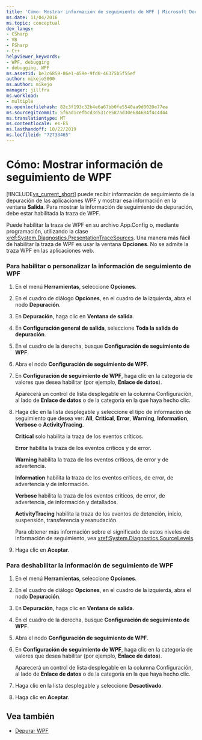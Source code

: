 ```yaml
---
title: 'Cómo: Mostrar información de seguimiento de WPF | Microsoft Docs'
ms.date: 11/04/2016
ms.topic: conceptual
dev_langs:
- CSharp
- VB
- FSharp
- C++
helpviewer_keywords:
- WPF, debugging
- debugging, WPF
ms.assetid: be3c6859-06e1-459e-9fd0-46375b5f55ef
author: mikejo5000
ms.author: mikejo
manager: jillfra
ms.workload:
- multiple
ms.openlocfilehash: 82c3f193c32b4e6a67bb0fe5540aa9d0020e77ea
ms.sourcegitcommit: 5f6ad1cefbcd3d531ce587ad30e684684f4c4d44
ms.translationtype: MT
ms.contentlocale: es-ES
ms.lasthandoff: 10/22/2019
ms.locfileid: "72733465"
---
```

# <a name="how-to-display-wpf-trace-information"></a>Cómo: Mostrar información de seguimiento de WPF
[!INCLUDE[vs_current_short](../code-quality/includes/vs_current_short_md.md)] puede recibir información de seguimiento de la depuración de las aplicaciones WPF y mostrar esa información en la ventana **Salida**. Para mostrar la información de seguimiento de depuración, debe estar habilitada la traza de WPF.

 Puede habilitar la traza de WPF en su archivo App.Config o, mediante programación, utilizando la clase <xref:System.Diagnostics.PresentationTraceSources>. Una manera más fácil de habilitar la traza de WPF es usar la ventana **Opciones**. No se admite la traza WPF en las aplicaciones web.

### <a name="to-enable-or-customize-wpf-trace-information"></a>Para habilitar o personalizar la información de seguimiento de WPF

1. En el menú **Herramientas**, seleccione **Opciones**.

2. En el cuadro de diálogo **Opciones**, en el cuadro de la izquierda, abra el nodo **Depuración**.

3. En **Depuración**, haga clic en **Ventana de salida**.

4. En **Configuración general de salida**, seleccione **Toda la salida de depuración**.

5. En el cuadro de la derecha, busque **Configuración de seguimiento de WPF**.

6. Abra el nodo **Configuración de seguimiento de WPF**.

7. En **Configuración de seguimiento de WPF**, haga clic en la categoría de valores que desea habilitar (por ejemplo, **Enlace de datos**).

     Aparecerá un control de lista desplegable en la columna Configuración, al lado de **Enlace de datos** o de la categoría en la que haya hecho clic.

8. Haga clic en la lista desplegable y seleccione el tipo de información de seguimiento que desea ver: **All**, **Critical**, **Error**, **Warning**, **Information**, **Verbose** o **ActivityTracing**.

     **Critical** solo habilita la traza de los eventos críticos.

     **Error** habilita la traza de los eventos críticos y de error.

     **Warning** habilita la traza de los eventos críticos, de error y de advertencia.

     **Information** habilita la traza de los eventos críticos, de error, de advertencia y de información.

     **Verbose** habilita la traza de los eventos críticos, de error, de advertencia, de información y detallados.

     **ActivityTracing** habilita la traza de los eventos de detención, inicio, suspensión, transferencia y reanudación.

     Para obtener más información sobre el significado de estos niveles de información de seguimiento, vea <xref:System.Diagnostics.SourceLevels>.

9. Haga clic en **Aceptar**.

### <a name="to-disable-wpf-trace-information"></a>Para deshabilitar la información de seguimiento de WPF

1. En el menú **Herramientas**, seleccione **Opciones**.

2. En el cuadro de diálogo **Opciones**, en el cuadro de la izquierda, abra el nodo **Depuración**.

3. En **Depuración**, haga clic en **Ventana de salida**.

4. En el cuadro de la derecha, busque **Configuración de seguimiento de WPF**.

5. Abra el nodo **Configuración de seguimiento de WPF**.

6. En **Configuración de seguimiento de WPF**, haga clic en la categoría de valores que desea habilitar (por ejemplo, **Enlace de datos**).

     Aparecerá un control de lista desplegable en la columna Configuración, al lado de **Enlace de datos** o de la categoría en la que haya hecho clic.

7. Haga clic en la lista desplegable y seleccione **Desactivado**.

8. Haga clic en **Aceptar**.

## <a name="see-also"></a>Vea también
- [Depurar WPF](../debugger/debugging-wpf.md)